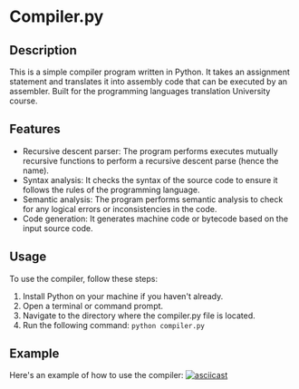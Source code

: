 # Compiler.py

## Description
This is a simple compiler program written in Python. It takes an assignment statement and translates it into assembly code that can be executed by an assembler. Built for the programming languages translation University course.

## Features
- Recursive descent parser: The program performs executes mutually recursive functions to perform a recursive descent parse (hence the name).
- Syntax analysis: It checks the syntax of the source code to ensure it follows the rules of the programming language.
- Semantic analysis: The program performs semantic analysis to check for any logical errors or inconsistencies in the code.
- Code generation: It generates machine code or bytecode based on the input source code.

## Usage
To use the compiler, follow these steps:
1. Install Python on your machine if you haven't already.
2. Open a terminal or command prompt.
3. Navigate to the directory where the compiler.py file is located.
4. Run the following command: `python compiler.py `

## Example
Here's an example of how to use the compiler: 
[![asciicast](https://asciinema.org/a/7zMxiZ4sfYUQJJIJTs6g8Hgqu.svg)](https://asciinema.org/a/7zMxiZ4sfYUQJJIJTs6g8Hgqu)
